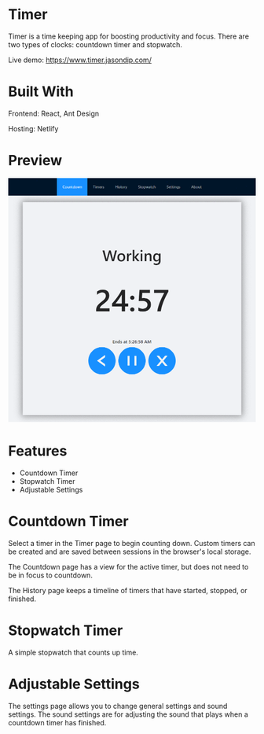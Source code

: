# Timer

Timer is a time keeping app for boosting productivity and focus. There are two types of clocks: countdown timer and stopwatch.

Live demo: https://www.timer.jasondip.com/

# Built With

Frontend: React, Ant Design

Hosting: Netlify

# Preview

<img src="demo.gif" width="600px" alt="Timer Demo Gif" title="Timer Demo Gif"/>

# Features

-   Countdown Timer
-   Stopwatch Timer
-   Adjustable Settings

# Countdown Timer

Select a timer in the Timer page to begin counting down. Custom timers can be created and are saved between sessions in the browser's local storage.

The Countdown page has a view for the active timer, but does not need to be in focus to countdown.

The History page keeps a timeline of timers that have started, stopped, or finished.

# Stopwatch Timer

A simple stopwatch that counts up time.

# Adjustable Settings

The settings page allows you to change general settings and sound settings. The sound settings are for adjusting the sound that plays when a countdown timer has finished.
